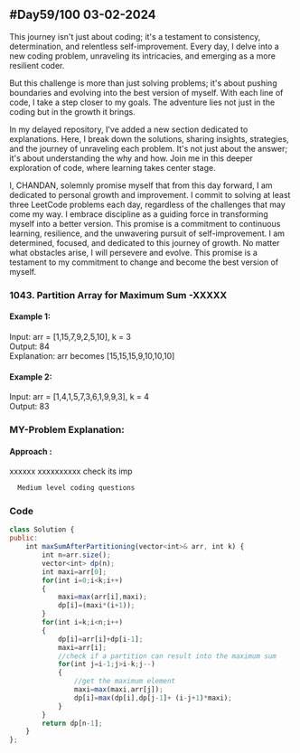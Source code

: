
## #Day59/100 03-02-2024

This journey isn't just about coding; it's a testament to consistency, determination, and relentless self-improvement. Every day, I delve into a new coding problem, unraveling its intricacies, and emerging as a more resilient coder.

But this challenge is more than just solving problems; it's about pushing boundaries and evolving into the best version of myself. With each line of code, I take a step closer to my goals. The adventure lies not just in the coding but in the growth it brings.

In my delayed repository, I've added a new section dedicated to explanations. Here, I break down the solutions, sharing insights, strategies, and the journey of unraveling each problem. It's not just about the answer; it's about understanding the why and how. Join me in this deeper exploration of code, where learning takes center stage.

I, CHANDAN, solemnly promise myself that from this day forward, I am dedicated to personal growth and improvement. I commit to solving at least three LeetCode problems each day, regardless of the challenges that may come my way. I embrace discipline as a guiding force in transforming myself into a better version. This promise is a commitment to continuous learning, resilience, and the unwavering pursuit of self-improvement. I am determined, focused, and dedicated to this journey of growth. No matter what obstacles arise, I will persevere and evolve. This promise is a testament to my commitment to change and become the best version of myself.


### 1043. Partition Array for Maximum Sum -XXXXX

#### Example 1:

Input: arr = [1,15,7,9,2,5,10], k = 3\
Output: 84\
Explanation: arr becomes [15,15,15,9,10,10,10]


#### Example 2:
Input: arr = [1,4,1,5,7,3,6,1,9,9,3], k = 4\
Output: 83
### MY-Problem Explanation:

#### Approach :
xxxxxx xxxxxxxxxx check its imp
```bash
  Medium level coding questions
```
### Code

```javascript
class Solution {
public:
    int maxSumAfterPartitioning(vector<int>& arr, int k) {
        int n=arr.size();
        vector<int> dp(n);
        int maxi=arr[0];
        for(int i=0;i<k;i++)
        {
            maxi=max(arr[i],maxi);
            dp[i]=(maxi*(i+1));
        }
        for(int i=k;i<n;i++)
        {
            dp[i]=arr[i]+dp[i-1];
            maxi=arr[i];
            //check if a partition can result into the maximum sum
            for(int j=i-1;j>i-k;j--)
            {
                //get the maximum element
                maxi=max(maxi,arr[j]);
                dp[i]=max(dp[i],dp[j-1]+ (i-j+1)*maxi);
            }
        }
        return dp[n-1];
    }
};
```